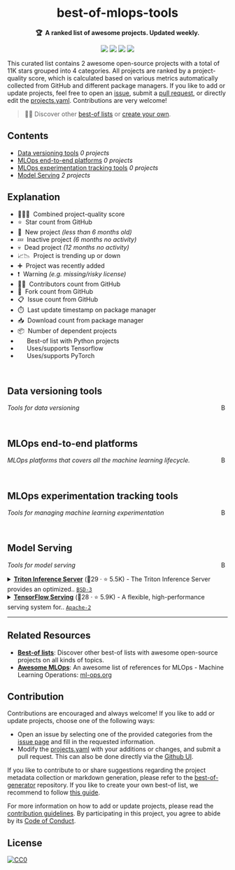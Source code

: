 <!-- markdownlint-disable -->
<h1 align="center">
    best-of-mlops-tools
    <br>
</h1>

<p align="center">
    <strong>🏆&nbsp; A ranked list of awesome projects. Updated weekly.</strong>
</p>

<p align="center">
    <a href="https://best-of.org" title="Best-of Badge"><img src="http://bit.ly/3o3EHNN"></a>
    <a href="#Contents" title="Project Count"><img src="https://img.shields.io/badge/projects-2-blue.svg?color=5ac4bf"></a>
    <a href="#Contribution" title="Contributions are welcome"><img src="https://img.shields.io/badge/contributions-welcome-green.svg"></a>
    <a href="https://github.com/jgorostegui/best-of-mlops-tools/releases" title="Best-of Updates"><img src="https://img.shields.io/github/release-date/jgorostegui/best-of-mlops-tools?color=green&label=updated"></a>
</p>

This curated list contains 2 awesome open-source projects with a total of 11K stars grouped into 4 categories. All projects are ranked by a project-quality score, which is calculated based on various metrics automatically collected from GitHub and different package managers. If you like to add or update projects, feel free to open an [issue](https://github.com/jgorostegui/best-of-mlops-tools/issues/new/choose), submit a [pull request](https://github.com/jgorostegui/best-of-mlops-tools/pulls), or directly edit the [projects.yaml](https://github.com/jgorostegui/best-of-mlops-tools/edit/main/projects.yaml). Contributions are very welcome!

> 🧙‍♂️  Discover other [best-of lists](https://best-of.org) or [create your own](https://github.com/best-of-lists/best-of/blob/main/create-best-of-list.md).

## Contents

- [Data versioning tools](#data-versioning-tools) _0 projects_
- [MLOps end-to-end platforms](#mlops-end-to-end-platforms) _0 projects_
- [MLOps experimentation tracking tools](#mlops-experimentation-tracking-tools) _0 projects_
- [Model Serving](#model-serving) _2 projects_

## Explanation
- 🥇🥈🥉&nbsp; Combined project-quality score
- ⭐️&nbsp; Star count from GitHub
- 🐣&nbsp; New project _(less than 6 months old)_
- 💤&nbsp; Inactive project _(6 months no activity)_
- 💀&nbsp; Dead project _(12 months no activity)_
- 📈📉&nbsp; Project is trending up or down
- ➕&nbsp; Project was recently added
- ❗️&nbsp; Warning _(e.g. missing/risky license)_
- 👨‍💻&nbsp; Contributors count from GitHub
- 🔀&nbsp; Fork count from GitHub
- 📋&nbsp; Issue count from GitHub
- ⏱️&nbsp; Last update timestamp on package manager
- 📥&nbsp; Download count from package manager
- 📦&nbsp; Number of dependent projects
- <img src="https://www.python.org/static/favicon.ico" style="display:inline;" width="13" height="13">&nbsp; Best-of list with Python projects
- <img src="https://git.io/JLy1A" style="display:inline;" width="13" height="13">&nbsp; Uses/supports Tensorflow
- <img src="https://git.io/JLy1Q" style="display:inline;" width="13" height="13">&nbsp; Uses/supports PyTorch

<br>

## Data versioning tools

<a href="#contents"><img align="right" width="15" height="15" src="https://git.io/JtehR" alt="Back to top"></a>

_Tools for data versioning_

<br>

## MLOps end-to-end platforms

<a href="#contents"><img align="right" width="15" height="15" src="https://git.io/JtehR" alt="Back to top"></a>

_MLOps platforms that covers all the machine learning lifecycle._

<br>

## MLOps experimentation tracking tools

<a href="#contents"><img align="right" width="15" height="15" src="https://git.io/JtehR" alt="Back to top"></a>

_Tools for managing machine learning experimentation_

<br>

## Model Serving

<a href="#contents"><img align="right" width="15" height="15" src="https://git.io/JtehR" alt="Back to top"></a>

_Tools for model serving_

<details><summary><b><a href="https://github.com/triton-inference-server/server">Triton Inference Server</a></b> (🥇29 ·  ⭐ 5.5K) - The Triton Inference Server provides an optimized.. <code><a href="http://bit.ly/3aKzpTv">BSD-3</a></code> <code><img src="https://git.io/JLy1A" style="display:inline;" width="13" height="13"></code> <code><img src="https://git.io/JLy1Q" style="display:inline;" width="13" height="13"></code></summary>

- [GitHub](https://github.com/triton-inference-server/server) (👨‍💻 100 · 🔀 1.2K · 📥 200K · 📋 2.8K - 9% open · ⏱️ 11.06.2023):

	```
	git clone https://github.com/triton-inference-server/server
	```
</details>
<details><summary><b><a href="https://github.com/tensorflow/serving">TensorFlow Serving</a></b> (🥉28 ·  ⭐ 5.9K) - A flexible, high-performance serving system for.. <code><a href="http://bit.ly/3nYMfla">Apache-2</a></code> <code><img src="https://git.io/JLy1A" style="display:inline;" width="13" height="13"></code></summary>

- [GitHub](https://github.com/tensorflow/serving) (👨‍💻 210 · 🔀 2.1K · 📦 2 · 📋 1.4K - 3% open · ⏱️ 08.06.2023):

	```
	git clone https://github.com/tensorflow/serving
	```
</details>

---

## Related Resources

- [**Best-of lists**](https://best-of.org): Discover other best-of lists with awesome open-source projects on all kinds of topics.
- [**Awesome MLOps**](https://github.com/visenger/awesome-mlops): An awesome list of references for MLOps - Machine Learning Operations: [ml-ops.org](https://ml-ops.org/)

## Contribution

Contributions are encouraged and always welcome! If you like to add or update projects, choose one of the following ways:

- Open an issue by selecting one of the provided categories from the [issue page](https://github.com/jgorostegui/best-of-mlops-tools/issues/new/choose) and fill in the requested information.
- Modify the [projects.yaml](https://github.com/jgorostegui/best-of-mlops-tools/blob/main/projects.yaml) with your additions or changes, and submit a pull request. This can also be done directly via the [Github UI](https://github.com/jgorostegui/best-of-mlops-tools/edit/main/projects.yaml).

If you like to contribute to or share suggestions regarding the project metadata collection or markdown generation, please refer to the [best-of-generator](https://github.com/best-of-lists/best-of-generator) repository. If you like to create your own best-of list, we recommend to follow [this guide](https://github.com/best-of-lists/best-of/blob/main/create-best-of-list.md).

For more information on how to add or update projects, please read the [contribution guidelines](https://github.com/jgorostegui/best-of-mlops-tools/blob/main/CONTRIBUTING.md). By participating in this project, you agree to abide by its [Code of Conduct](https://github.com/jgorostegui/best-of-mlops-tools/blob/main/.github/CODE_OF_CONDUCT.md).

## License

[![CC0](https://mirrors.creativecommons.org/presskit/buttons/88x31/svg/by-sa.svg)](https://creativecommons.org/licenses/by-sa/4.0/)

